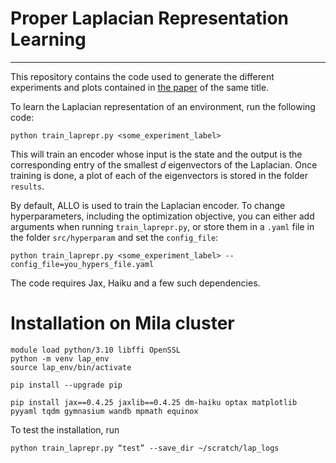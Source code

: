 # Proper Laplacian Representation Learning

---

This repository contains the code used to generate the different experiments and plots contained in [the paper](https://arxiv.org/pdf/2310.10833.pdf) of the same title.

To learn the Laplacian representation of an environment, run the following code:

```
python train_laprepr.py <some_experiment_label>
```

This will train an encoder whose input is the state and the output is the corresponding entry of the smallest $d$ eigenvectors of the Laplacian. Once training is done, a plot of each of the eigenvectors is stored in the folder `results`. 

By default, ALLO is used to train the Laplacian encoder. To change hyperparameters, including the optimization objective, you can either add arguments when running `train_laprepr.py`, or store them in a `.yaml` file in the folder `src/hyperparam` and set the `config_file`:

```
python train_laprepr.py <some_experiment_label> --config_file=you_hypers_file.yaml
```

The code requires Jax, Haiku and a few such dependencies.

# Installation on Mila cluster
```
module load python/3.10 libffi OpenSSL
python -m venv lap_env
source lap_env/bin/activate

pip install --upgrade pip

pip install jax==0.4.25 jaxlib==0.4.25 dm-haiku optax matplotlib pyyaml tqdm gymnasium wandb mpmath equinox
```

To test the installation, run
```
python train_laprepr.py “test” --save_dir ~/scratch/lap_logs
```


